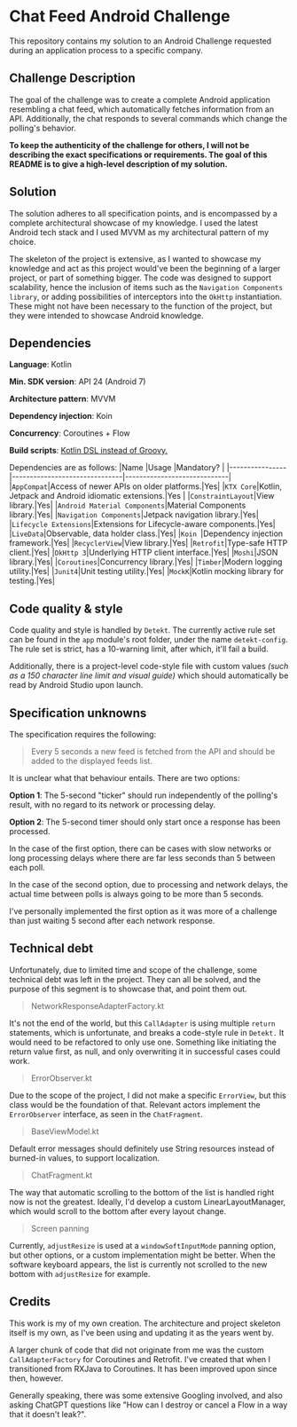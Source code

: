 
# Chat Feed Android Challenge
This repository contains my solution to an Android Challenge requested during an application process to a specific company.

## Challenge Description
The goal of the challenge was to create a complete Android application resembling a chat feed, which automatically fetches information from an API. Additionally, the chat responds to several commands which change the polling's behavior.

**To keep the authenticity of the challenge for others, I will not be describing the exact specifications or requirements. The goal of this README is to give a high-level description of my solution.**

## Solution
The solution adheres to all specification points, and is encompassed by a complete architectural showcase of my knowledge. I used the latest Android tech stack and I used MVVM as my architectural pattern of my choice. 

The skeleton of the project is extensive, as I wanted to showcase my knowledge and act as this project would've been the beginning of a larger project, or part of something bigger. The code was designed to support scalability, hence the inclusion of items such as the `Navigation Components library`, or adding possibilities of interceptors into the `OkHttp` instantiation. These might not have been necessary to the function of the project, but they were intended to showcase Android knowledge.

## Dependencies
**Language**: Kotlin

**Min. SDK version**: API 24 (Android 7)

**Architecture pattern**: MVVM

**Dependency injection**: Koin

**Concurrency**: Coroutines + Flow

**Build scripts**: [Kotlin DSL instead of Groovy.](https://android-developers.googleblog.com/2023/04/kotlin-dsl-is-now-default-for-new-gradle-builds.html) 


Dependencies are as follows: 
|Name            |Usage													|Mandatory?											|
|----------------|-------------------------------|-----------------------------|
|`AppCompat`|Access of newer APIs on older platforms.|Yes|
|`KTX Core`|Kotlin, Jetpack and Android idiomatic extensions.|Yes           |
|`ConstraintLayout`|View library.|Yes|
|`Android Material Components`|Material Components library.|Yes|
|`Navigation Components`|Jetpack navigation library.|Yes|
|`Lifecycle Extensions`|Extensions for Lifecycle-aware components.|Yes|
|`LiveData`|Observable, data holder class.|Yes|
|`Koin `|Dependency injection framework.|Yes|
|`RecyclerView`|View library.|Yes|
|`Retrofit`|Type-safe HTTP client.|Yes|
|`OkHttp 3`|Underlying HTTP client interface.|Yes|
|`Moshi`|JSON library.|Yes|
|`Coroutines`|Concurrency library.|Yes|
|`Timber`|Modern logging utility.|Yes|
|`Junit4`|Unit testing utility.|Yes|
|`MockK`|Kotlin mocking library for testing.|Yes|

## Code quality & style
Code quality and style is handled by `Detekt`. The currently active rule set can be found in the `app` module's root folder, under the name `detekt-config`. The rule set is strict, has a 10-warning limit, after which, it'll fail a build. 

Additionally, there is a project-level code-style file with custom values *(such as a 150 character line limit and visual guide)* which should automatically be read by Android Studio upon launch.

## Specification unknowns
The specification requires the following: 
> Every 5 seconds a new feed is fetched from the API and should be added to the displayed feeds list.

It is unclear what that behaviour entails. There are two options:

**Option 1**: The 5-second "ticker" should run independently of the polling's result, with no regard to its network or processing delay.

**Option 2**: The 5-second timer should only start once a response has been processed. 

In the case of the first option, there can be cases with slow networks or long processing delays where there are far less seconds than 5 between each poll.  

In the case of the second option, due to processing and network delays, the actual time between polls is always going to be more than 5 seconds.

I've personally implemented the first option as it was more of a challenge than just waiting 5 second after each network response.

## Technical debt
Unfortunately, due to limited time and scope of the challenge, some technical debt was left in the project. They can all be solved, and the purpose of this segment is to showcase that, and point them out.

> NetworkResponseAdapterFactory.kt

It's not the end of the world, but this `CallAdapter` is using multiple `return` statements, which is unfortunate, and breaks a code-style rule in `Detekt.` It would need to be refactored  to only use one. Something like initiating the return value first, as null, and only overwriting it in successful cases could work. 

> ErrorObserver.kt

Due to the scope of the project, I did not make a specific `ErrorView`, but this class would be the foundation of that. Relevant actors implement the `ErrorObserver` interface, as seen in the `ChatFragment`.

> BaseViewModel.kt

Default error messages should definitely use String resources instead of burned-in values, to support localization.

> ChatFragment.kt

The way that automatic scrolling to the bottom of the list is handled right now is not the greatest. Ideally, I'd develop a custom LinearLayoutManager, which would scroll to the bottom after every layout change. 

> Screen panning

Currently, `adjustResize` is used at a `windowSoftInputMode` panning option, but other options, or a custom implementation might be better. When the software keyboard appears, the list is currently not scrolled to the new bottom with `adjustResize` for example. 

## Credits
This work is my of my own creation. The architecture and project skeleton itself is my own, as I've been using and updating it as the years went by. 

A larger chunk of code that did not originate from me was the custom `CallAdapterFactory` for Coroutines and Retrofit. I've created that when I transitioned from RXJava to Coroutines. It has been improved upon since then, however. 

Generally speaking, there was some extensive Googling involved, and also asking ChatGPT questions like "How can I destroy or cancel a Flow in a way that it doesn't leak?".

